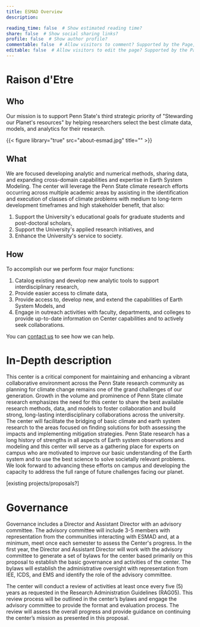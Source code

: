```yaml
---
title: ESMAD Overview
description:

reading_time: false  # Show estimated reading time?
share: false  # Show social sharing links?
profile: false  # Show author profile?
commentable: false  # Allow visitors to comment? Supported by the Page, Post, and Docs content types.
editable: false  # Allow visitors to edit the page? Supported by the Page, Post, and Docs content types.
---
```


# Raison d'Etre
## Who
Our mission is to support Penn State's third strategic priority of "Stewarding our Planet's resources" by helping researchers select the best climate data, models, and analytics for their research.

{{< figure library="true" src="about-esmad.jpg" title="" >}}

## What
We are focused developing analytic and numerical methods, sharing data, and expanding cross-domain capabilities and expertise in Earth System Modeling. The center will leverage the Penn State climate research efforts occurring across multiple academic areas by assisting in the identification and execution of classes of climate problems with medium to long-term development timeframes and high stakeholder benefit, that also:
1. Support the University's educational goals for graduate students and post-doctoral scholars,
2. Support the University's applied research initiatives, and
3. Enhance the University's service to society.

## How
To accomplish our we perform four major functions:
1. Catalog existing and develop new analytic tools to support interdisciplinary research,
2. Provide easier access to climate data,
3. Provide access to, develop new, and extend the capabilities of Earth System Models, and
4. Engage in outreach activities with faculty, departments, and colleges to provide up-to-date
information on Center capabilities and to actively seek collaborations.

You can [contact us](/contact) to see how we can help.

# In-Depth description
This center is a critical component for maintaining and enhancing a vibrant collaborative environment across the Penn State research community as planning for climate change remains one of the grand challenges of our generation. Growth in the volume and prominence of Penn State climate research emphasizes the need for this center to share the best available research methods, data, and models to foster collaboration and build strong, long-lasting interdisciplinary collaborations across the university. The center will facilitate the bridging of basic climate and earth system research to the areas focused on finding solutions for both assessing the impacts and implementing mitigation strategies. Penn State research has a long history of strengths in all aspects of Earth system observations and modeling and this center will serve as a gathering place for experts on campus who are motivated to improve our basic understanding of the Earth system and to use the best science to solve societally relevant problems. We look forward to advancing these efforts on campus and developing the capacity to address the full range of future challenges facing our planet.

[existing projects/proposals?]

# Governance
Governance includes a Director and Assistant Director with an advisory committee. The advisory committee will include 3-5 members with representation from the communities interacting with ESMAD and, at a minimum, meet once each semester to assess the Center's progress. In the first year, the Director and Assistant Director will work with the advisory committee to generate a set of bylaws for the center based primarily on this proposal to establish the basic governance and activities of the center. The bylaws will establish the administrative oversight with representation from IEE, ICDS, and EMS and identify the role of the advisory committee.

The center will conduct a review of activities at least once every five (5) years as requested in the Research Administration Guidelines (RAG05). This review process will be outlined in the center’s bylaws and engage the advisory committee to provide the format and evaluation process. The review will assess the overall progress and provide guidance on continuing the center’s mission as presented in this proposal.
